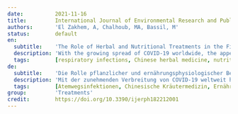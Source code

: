 ```yaml
---
date:          2021-11-16
title:         International Journal of Environmental Research and Public Health
authors:       'El Zakhem, A, Chalhoub, MA, Bassil, M'
status:        default
en:
  subtitle:    'The Role of Herbal and Nutritional Treatments in the Fight against COVID-19 and Other Respiratory Tract Infections'
  description: 'With the growing spread of COVID-19 worldwide, the appeal to alternative and nutritional therapies in conjunction with medical therapies has been heightened. This article aims to review studies assessing the roles of Chinese traditional medicine and nutrition in upper respiratory infections, including COVID-19. Various Chinese herbal protocols have been shown to fight respiratory infections, with several having been tested on the novel coronavirus. Additionally, promising findings have been reported when medical treatments were complemented with nutritional interventions. Supplementation with vitamins C and D, Zinc and Selenium are discussed, in addition to certain phytochemicals and food that also possess immunoregulatory and antiviral properties. Further clinical studies are needed to establish these alternative treatments as part of the management of emerging respiratory infections.'
  tags:        [respiratory infections, Chinese herbal medicine, nutrition, micronutrients]
de:
  subtitle:    'Die Rolle pflanzlicher und ernährungsphysiologischer Behandlungen im Kampf gegen COVID-19 und andere Atemwegsinfektionen'
  description: 'Mit der zunehmenden Verbreitung von COVID-19 weltweit hat sich die Attraktivität von alternativen und ernährungswissenschaftlichen Therapien in Verbindung mit medizinischen Therapien erhöht. In diesem Artikel werden Studien zur Bewertung der Rolle der traditionellen chinesischen Medizin und Ernährung bei Infektionen der oberen Atemwege, einschließlich COVID-19, zusammengefasst. Verschiedene chinesische Kräuterprotokolle haben sich bei der Bekämpfung von Atemwegsinfektionen bewährt, wobei mehrere davon an dem neuen Coronavirus getestet wurden. Darüber hinaus wurden vielversprechende Ergebnisse gemeldet, wenn medizinische Behandlungen durch Ernährungsmaßnahmen ergänzt wurden. Diskutiert wird die Supplementierung mit den Vitaminen C und D, Zink und Selen sowie mit bestimmten sekundären Pflanzenstoffen und Lebensmitteln, die ebenfalls immunregulierende und antivirale Eigenschaften besitzen. Weitere klinische Studien sind erforderlich, um diese alternativen Behandlungen als Teil der Behandlung neu auftretender Atemwegsinfektionen zu etablieren.' 
  tags:        [Atemwegsinfektionen, Chinesische Kräutermedizin, Ernährung, Mikronährstoffe]
group:         'Treatments'
credit:        https://doi.org/10.3390/ijerph182212001
---
```

